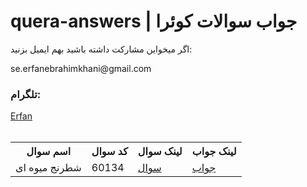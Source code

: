# quera-answers | جواب سوالات کوئرا
<head>
<style>
table {
  border-collapse: collapse;
  width: 100%;
}

th, td {
  text-align: left;
  padding: 8px;
}

tr:nth-child(even) {
  background-color: #D6EEEE;
}

</style>
</head>
 <p>اگر میخواین مشارکت داشته باشید بهم ایمیل بزنید:</p>
<p>se.erfanebrahimkhani@gmail.com</p>

<h3> تلگرام:</h3>
<a href="https://t.me/e_6434">Erfan</a>
<br>
<br>

<table>
<th>اسم سوال<ht/>
<th>کد سوال<ht/>
<th>لینک سوال<ht/>
<th>لینک جواب<ht/>


<tr>
<td >شطرنج میوه ای </td>
<td>60134</td>
<td><a href="https://quera.org/problemset/60134">سوال</td>
<td><a href="https://github.com/e-6434/quera-answers/blob/9a10290b87aee50ab540ddd203722197426fb5c2/answers/60134.py">جواب</td>
</tr>

</table>



 


